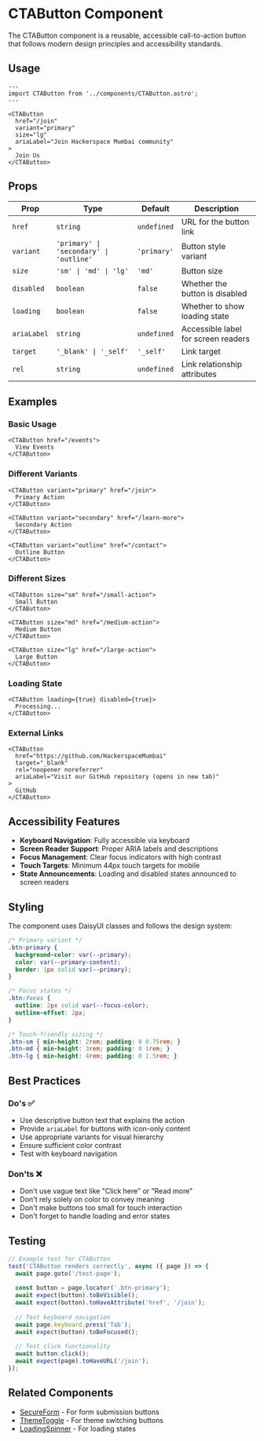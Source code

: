 # CTAButton Component

The CTAButton component is a reusable, accessible call-to-action button that follows modern design principles and accessibility standards.

## Usage

```astro
---
import CTAButton from '../components/CTAButton.astro';
---

<CTAButton 
  href="/join"
  variant="primary"
  size="lg"
  ariaLabel="Join Hackerspace Mumbai community"
>
  Join Us
</CTAButton>
```

## Props

| Prop | Type | Default | Description |
|------|------|---------|-------------|
| `href` | `string` | `undefined` | URL for the button link |
| `variant` | `'primary' \| 'secondary' \| 'outline'` | `'primary'` | Button style variant |
| `size` | `'sm' \| 'md' \| 'lg'` | `'md'` | Button size |
| `disabled` | `boolean` | `false` | Whether the button is disabled |
| `loading` | `boolean` | `false` | Whether to show loading state |
| `ariaLabel` | `string` | `undefined` | Accessible label for screen readers |
| `target` | `'_blank' \| '_self'` | `'_self'` | Link target |
| `rel` | `string` | `undefined` | Link relationship attributes |

## Examples

### Basic Usage

```astro
<CTAButton href="/events">
  View Events
</CTAButton>
```

### Different Variants

```astro
<CTAButton variant="primary" href="/join">
  Primary Action
</CTAButton>

<CTAButton variant="secondary" href="/learn-more">
  Secondary Action
</CTAButton>

<CTAButton variant="outline" href="/contact">
  Outline Button
</CTAButton>
```

### Different Sizes

```astro
<CTAButton size="sm" href="/small-action">
  Small Button
</CTAButton>

<CTAButton size="md" href="/medium-action">
  Medium Button
</CTAButton>

<CTAButton size="lg" href="/large-action">
  Large Button
</CTAButton>
```

### Loading State

```astro
<CTAButton loading={true} disabled={true}>
  Processing...
</CTAButton>
```

### External Links

```astro
<CTAButton 
  href="https://github.com/HackerspaceMumbai"
  target="_blank"
  rel="noopener noreferrer"
  ariaLabel="Visit our GitHub repository (opens in new tab)"
>
  GitHub
</CTAButton>
```

## Accessibility Features

- **Keyboard Navigation**: Fully accessible via keyboard
- **Screen Reader Support**: Proper ARIA labels and descriptions
- **Focus Management**: Clear focus indicators with high contrast
- **Touch Targets**: Minimum 44px touch targets for mobile
- **State Announcements**: Loading and disabled states announced to screen readers

## Styling

The component uses DaisyUI classes and follows the design system:

```css
/* Primary variant */
.btn-primary {
  background-color: var(--primary);
  color: var(--primary-content);
  border: 1px solid var(--primary);
}

/* Focus states */
.btn:focus {
  outline: 2px solid var(--focus-color);
  outline-offset: 2px;
}

/* Touch-friendly sizing */
.btn-sm { min-height: 2rem; padding: 0 0.75rem; }
.btn-md { min-height: 3rem; padding: 0 1rem; }
.btn-lg { min-height: 4rem; padding: 0 1.5rem; }
```

## Best Practices

### Do's ✅

- Use descriptive button text that explains the action
- Provide `ariaLabel` for buttons with icon-only content
- Use appropriate variants for visual hierarchy
- Ensure sufficient color contrast
- Test with keyboard navigation

### Don'ts ❌

- Don't use vague text like "Click here" or "Read more"
- Don't rely solely on color to convey meaning
- Don't make buttons too small for touch interaction
- Don't forget to handle loading and error states

## Testing

```javascript
// Example test for CTAButton
test('CTAButton renders correctly', async ({ page }) => {
  await page.goto('/test-page');
  
  const button = page.locator('.btn-primary');
  await expect(button).toBeVisible();
  await expect(button).toHaveAttribute('href', '/join');
  
  // Test keyboard navigation
  await page.keyboard.press('Tab');
  await expect(button).toBeFocused();
  
  // Test click functionality
  await button.click();
  await expect(page).toHaveURL('/join');
});
```

## Related Components

- [SecureForm](./SecureForm.md) - For form submission buttons
- [ThemeToggle](./ThemeToggle.md) - For theme switching buttons
- [LoadingSpinner](./LoadingSpinner.md) - For loading states